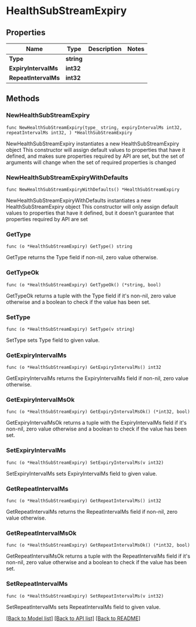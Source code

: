 # HealthSubStreamExpiry

## Properties

Name | Type | Description | Notes
------------ | ------------- | ------------- | -------------
**Type** | **string** |  | 
**ExpiryIntervalMs** | **int32** |  | 
**RepeatIntervalMs** | **int32** |  | 

## Methods

### NewHealthSubStreamExpiry

`func NewHealthSubStreamExpiry(type_ string, expiryIntervalMs int32, repeatIntervalMs int32, ) *HealthSubStreamExpiry`

NewHealthSubStreamExpiry instantiates a new HealthSubStreamExpiry object
This constructor will assign default values to properties that have it defined,
and makes sure properties required by API are set, but the set of arguments
will change when the set of required properties is changed

### NewHealthSubStreamExpiryWithDefaults

`func NewHealthSubStreamExpiryWithDefaults() *HealthSubStreamExpiry`

NewHealthSubStreamExpiryWithDefaults instantiates a new HealthSubStreamExpiry object
This constructor will only assign default values to properties that have it defined,
but it doesn't guarantee that properties required by API are set

### GetType

`func (o *HealthSubStreamExpiry) GetType() string`

GetType returns the Type field if non-nil, zero value otherwise.

### GetTypeOk

`func (o *HealthSubStreamExpiry) GetTypeOk() (*string, bool)`

GetTypeOk returns a tuple with the Type field if it's non-nil, zero value otherwise
and a boolean to check if the value has been set.

### SetType

`func (o *HealthSubStreamExpiry) SetType(v string)`

SetType sets Type field to given value.


### GetExpiryIntervalMs

`func (o *HealthSubStreamExpiry) GetExpiryIntervalMs() int32`

GetExpiryIntervalMs returns the ExpiryIntervalMs field if non-nil, zero value otherwise.

### GetExpiryIntervalMsOk

`func (o *HealthSubStreamExpiry) GetExpiryIntervalMsOk() (*int32, bool)`

GetExpiryIntervalMsOk returns a tuple with the ExpiryIntervalMs field if it's non-nil, zero value otherwise
and a boolean to check if the value has been set.

### SetExpiryIntervalMs

`func (o *HealthSubStreamExpiry) SetExpiryIntervalMs(v int32)`

SetExpiryIntervalMs sets ExpiryIntervalMs field to given value.


### GetRepeatIntervalMs

`func (o *HealthSubStreamExpiry) GetRepeatIntervalMs() int32`

GetRepeatIntervalMs returns the RepeatIntervalMs field if non-nil, zero value otherwise.

### GetRepeatIntervalMsOk

`func (o *HealthSubStreamExpiry) GetRepeatIntervalMsOk() (*int32, bool)`

GetRepeatIntervalMsOk returns a tuple with the RepeatIntervalMs field if it's non-nil, zero value otherwise
and a boolean to check if the value has been set.

### SetRepeatIntervalMs

`func (o *HealthSubStreamExpiry) SetRepeatIntervalMs(v int32)`

SetRepeatIntervalMs sets RepeatIntervalMs field to given value.



[[Back to Model list]](../README.md#documentation-for-models) [[Back to API list]](../README.md#documentation-for-api-endpoints) [[Back to README]](../README.md)


